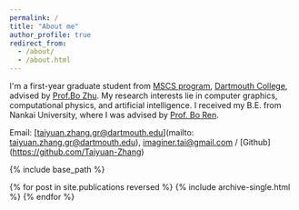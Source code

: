 ```yaml
---
permalink: /
title: "About me"
author_profile: true
redirect_from: 
  - /about/
  - /about.html
---
```


I'm a first-year graduate student from [MSCS program](https://web.cs.dartmouth.edu/), [Dartmouth College](https://home.dartmouth.edu/), advised by [Prof.Bo Zhu](https://faculty.cc.gatech.edu/~bozhu/). My research interests lie in computer graphics, computational physics, and artificial intelligence. I received my B.E. from Nankai University, where I was advised by [Prof. Bo Ren](https://ren-bo.net/).

Email: [taiyuan.zhang.gr@dartmouth.edu](mailto: taiyuan.zhang.gr@dartmouth.edu), [imaginer.tai@gmail.com](imaginer.tai@gmail.com) / [Github] (https://github.com/Taiyuan-Zhang)

{% include base_path %}

{% for post in site.publications reversed %}
  {% include archive-single.html %}
{% endfor %}
